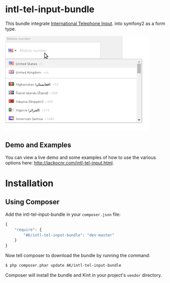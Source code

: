 intl-tel-input-bundle
=====================

This bundle integrate [International Telephone Input](https://github.com/Bluefieldscom/intl-tel-input). into symfony2 as a form type.

![alt tag](https://raw.githubusercontent.com/AlaaKanaan/intl-tel-input-bundle/master/screenshot.png)


## Demo and Examples
You can view a live demo and some examples of how to use the various options here: http://jackocnr.com/intl-tel-input.html.



Installation
============

## Using Composer

Add the intl-tel-input-bundle in your `composer.json` file:

```js
{
    "require": {
        "AK/intl-tel-input-bundle": "dev-master"
    }
}
```

Now tell composer to download the bundle by running the command:

``` bash
$ php composer.phar update AK/intl-tel-input-bundle
```

Composer will install the bundle and Kint in your project's `vendor` directory.
